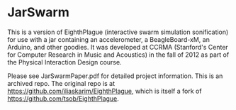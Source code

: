 JarSwarm
========

This is a version of EighthPlague (interactive swarm simulation sonification) for use with a jar containing an accelerometer, a BeagleBoard-xM, an Arduino, and other goodies. It was developed at CCRMA (Stanford's Center for Computer Research in Music and Acoustics) in the fall of 2012 as part of the Physical Interaction Design course.

Please see JarSwarmPaper.pdf for detailed project information. This is an archived repo. The original repo is at https://github.com/iliaskarim/EighthPlague, which is itself a fork of https://github.com/tsob/EighthPlague.
